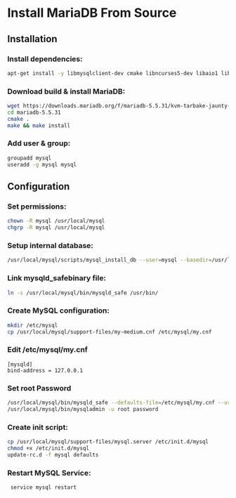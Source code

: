 # Install MariaDB From Source

## Installation

### Install dependencies:
```bash
apt-get install -y libmysqlclient-dev cmake libncurses5-dev libaio1 libaio-dev
```

### Download build & install MariaDB:
```bash
wget https://downloads.mariadb.org/f/mariadb-5.5.31/kvm-tarbake-jaunty-x86/mariadb-5.5.31.tar.gz/from/http:/mirror2.hs-esslingen.de/mariadb -O - | tar zxf -
cd mariadb-5.5.31
cmake .
make && make install
```

### Add user & group:
```bash
groupadd mysql
useradd -g mysql mysql
```

## Configuration

### Set permissions:
```bash
chown -R mysql /usr/local/mysql
chgrp -R mysql /usr/local/mysql
```

### Setup internal database:
```bash
/usr/local/mysql/scripts/mysql_install_db --user=mysql --basedir=/usr/local/mysql --datadir=/usr/local/mysql/data
```

### Link mysqld_safebinary file:
```bash
ln -s /usr/local/mysql/bin/mysqld_safe /usr/bin/
```

### Create MySQL configuration:
```bash
mkdir /etc/mysql
cp /usr/local/mysql/support-files/my-medium.cnf /etc/mysql/my.cnf
```

### Edit /etc/mysql/my.cnf
```vim
[mysqld]
bind-address = 127.0.0.1
```

### Set root Password
```bash
/usr/local/mysql/bin/mysqld_safe --defaults-file=/etc/mysql/my.cnf --user=mysql --datadir=/usr/local/mysql/data &
/usr/local/mysql/bin/mysqladmin -u root password
```

### Create init script:
```bash
cp /usr/local/mysql/support-files/mysql.server /etc/init.d/mysql 
chmod +x /etc/init.d/mysql
update-rc.d -f mysql defaults
```

### Restart MySQL Service:
```bash
 service mysql restart
```


